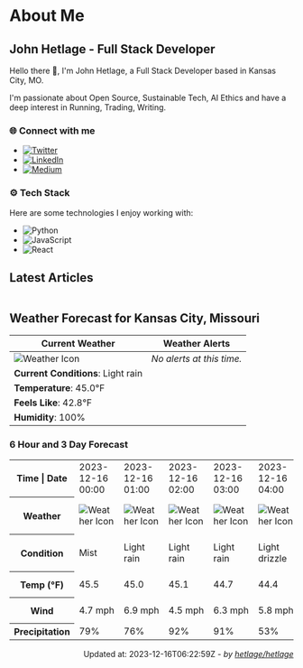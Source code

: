 # About Me

## John Hetlage - Full Stack Developer

Hello there 👋, I'm John Hetlage, a Full Stack Developer based in Kansas City, MO. 

I'm passionate about Open Source, Sustainable Tech, AI Ethics and have a deep interest in Running, Trading, Writing.

### 🌐 Connect with me
- [![Twitter](https://img.shields.io/badge/Twitter-1DA1F2?style=for-the-badge&logo=twitter&logoColor=white)](https://twitter.com/j_hetlage)
- [![LinkedIn](https://img.shields.io/badge/LinkedIn-0077B5?style=for-the-badge&logo=linkedin&logoColor=white)](https://linkedin.com/in/john-hetlage)
- [![Medium](https://img.shields.io/badge/Medium-12100E?style=for-the-badge&logo=medium&logoColor=white)](https://medium.com/@jhetlage)

### ⚙️ Tech Stack
Here are some technologies I enjoy working with:
- ![Python](https://img.shields.io/badge/-Python-05122A?style=flat&logo=Python)
- ![JavaScript](https://img.shields.io/badge/-JavaScript-05122A?style=flat&logo=JavaScript)
- ![React](https://img.shields.io/badge/-React-05122A?style=flat&logo=React)


## Latest Articles

<table>
  <tbody></tbody>
</table>


## Weather Forecast for Kansas City, Missouri

| **Current Weather** | **Weather Alerts** |
|---------------------|--------------------|
| ![Weather Icon](https://cdn.weatherapi.com/weather/64x64/night/296.png) |  _No alerts at this time._  |
| **Current Conditions**: Light rain |  | 
| **Temperature**: 45.0°F |  |
| **Feels Like**: 42.8°F |  |
| **Humidity**: 100% | |

### 6 Hour and 3 Day Forecast

<table>
  <tbody>  
    <tr><th>Time | Date</th><td>2023-12-16 00:00</td><td>2023-12-16 01:00</td><td>2023-12-16 02:00</td><td>2023-12-16 03:00</td><td>2023-12-16 04:00</td><td>2023-12-16 05:00</td><td>2023-12-16</td><td>2023-12-17</td><td>2023-12-18</td></tr>
    <tr><th>Weather</th><td><img src="https://cdn.weatherapi.com/weather/64x64/night/143.png" alt="Weather Icon"></td><td><img src="https://cdn.weatherapi.com/weather/64x64/night/296.png" alt="Weather Icon"></td><td><img src="https://cdn.weatherapi.com/weather/64x64/night/296.png" alt="Weather Icon"></td><td><img src="https://cdn.weatherapi.com/weather/64x64/night/296.png" alt="Weather Icon"></td><td><img src="https://cdn.weatherapi.com/weather/64x64/night/266.png" alt="Weather Icon"></td><td><img src="https://cdn.weatherapi.com/weather/64x64/night/143.png" alt="Weather Icon"></td>
    <td><img src="https://cdn.weatherapi.com/weather/64x64/day/176.png" alt="Weather Icons"</td><td><img src="https://cdn.weatherapi.com/weather/64x64/day/113.png" alt="Weather Icons"</td><td><img src="https://cdn.weatherapi.com/weather/64x64/day/113.png" alt="Weather Icons"</td></tr>
    <tr><th>Condition</th><td>Mist</td><td>Light rain</td><td>Light rain</td><td>Light rain</td><td>Light drizzle</td><td>Mist</td>
    <td>Patchy rain possible</td><td>Sunny</td><td>Sunny</td></tr>
    <tr><th>Temp (°F)</th><td>45.5</td><td>45.0</td><td>45.1</td><td>44.7</td><td>44.4</td><td>44.1</td>
    <td>43.9° / 40.8°F</td><td>51.7° / 34.2°F</td><td>39.2° / 30.2°F</td></tr>
    <tr><th>Wind</th><td>4.7 mph</td><td>6.9 mph</td><td>4.5 mph</td><td>6.3 mph</td><td>5.8 mph</td><td>6.0 mph</td>
    <td>12.8 mph</td><td>13.2 mph</td><td>13.0 mph</td></tr>
    <tr><th>Precipitation</th><td>79%</td><td>76%</td><td>92%</td><td>91%</td><td>53%</td><td>62%</td>
    <td>92%</td><td>0%</td><td>0%</td></tr>
  </tbody>
</table>

<div align="right">

Updated at: 2023-12-16T06:22:59Z - *by [hetlage/hetlage](https://github.com/hetlage/hetlage)*

</div>

